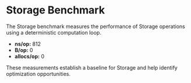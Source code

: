 # Storage Benchmark

The Storage benchmark measures the performance of Storage operations using a deterministic computation loop.

- **ns/op:** 812
- **B/op:** 0
- **allocs/op:** 0

These measurements establish a baseline for Storage and help identify optimization opportunities.
